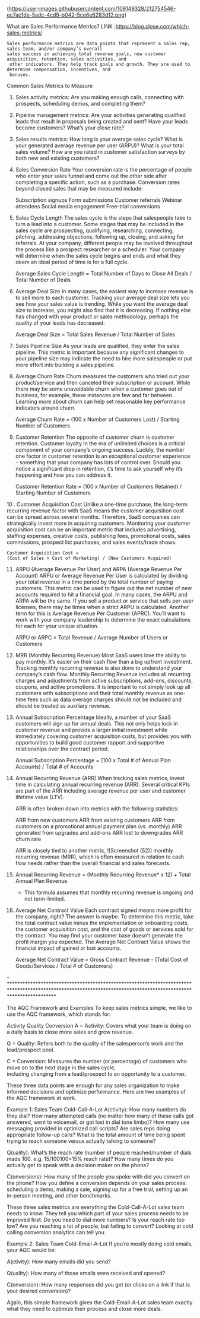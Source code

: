 
(https://user-images.githubusercontent.com/109149328/212754546-ec7ac1de-5adc-4cd9-b042-5ce6e6283d12.png)

What are Sales Performance Metrics?  LINK :https://blog.close.com/which-sales-metrics/

	Sales performance metrics are data points that represent a sales rep, sales team, and/or company’s overall 
	sales success in achieving total revenue goals, new customer acquisition, retention, sales activities, and
	 other indicators. They help track goals and growth. They are used to determine compensation, incentives, and 
	 bonuses. 
	 
Common Sales Metrics to Measure

1. Sales activity metrics:
	Are you making enough calls, connecting with prospects, scheduling demos, and completing them?

2. Pipeline management metrics:
	Are your activities generating qualified leads that result in proposals being created and sent? 
	Have your leads become customers? What’s your close rate?
	
3. Sales results metrics:
	How long is your average sales cycle? What is your generated average revenue per user 
	(ARPU)? What is your total sales volume? How are you rated in customer satisfaction surveys by both new and existing customers?
	
4. Sales Conversion Rate
	Your conversion rate is the percentage of people who enter your sales funnel and come out the other side after completing a specific action, such as a purchase. Conversion rates beyond closed sales that may be measured include:

	Subscription signups
	Form submissions
	Customer referrals
	Webinar attendees
	Social media engagement
	Free-trial conversions
	
5. Sales Cycle Length
	The sales cycle is the steps that salespeople take to turn a lead into a customer. 
	Some stages that may be included in the sales cycle are prospecting, qualifying, 
	researching, connecting, pitching, addressing objections, following up, closing,
	and asking for referrals. At your company, different people may be involved throughout the process 
	like a prospect researcher or a scheduler. Your company will determine when the sales cycle begins 
	and ends and what they deem an ideal period of time is for a full cycle.

	Average Sales Cycle Length =
	Total Number of Days to Close All Deals / Total Number of Deals
	
6. Average Deal Size
	In many cases, the easiest way to increase revenue is to sell more to each customer. 
	Tracking your average deal size lets you see how your sales value is trending.
	While you want the average deal size to increase, you might also find that it is decreasing. 
	If nothing else has changed with your product or sales methodology, perhaps the quality of your leads has decreased.

	Average Deal Size =
	Total Sales Revenue / Total Number of Sales
	
7. Sales Pipeline Size
	As your leads are qualified, they enter the sales pipeline. This metric is important because any significant changes to
	 your pipeline size may indicate the need to hire more salespeople or put more effort into building a sales pipeline.
	
8. Average Churn Rate
	Churn measures the customers who tried out your product/service and then canceled their subscription or account. 
	While there may be some unavoidable churn when a customer goes out of business, for example, these instances are
	few and far between. Learning more about churn can help set reasonable key performance indicators around churn.

	Average Churn Rate =
	(100 x Number of Customers Lost) / Starting Number of Customers
	
9. Customer Retention
	The opposite of customer churn is customer retention. Customer loyalty in the era of unlimited choices is a critical
	component of your company’s ongoing success. Luckily, the number one factor in customer retention is an exceptional 
	customer experience - something that your company has lots of control over. Should you notice a significant drop in retention, 
	it’s time to ask yourself why it’s happening and how you can address it.

	Customer Retention Rate =
	(100 x Number of Customers Retained) / Starting Number of Customers
	
10 . Customer Acquisition Cost
	Unlike a one-time purchase, the long-term recurring revenue factor with SaaS means the customer acquisition cost can be 
	spread across several months. Therefore, SaaS companies can strategically invest more in acquiring customers. Monitoring 
	your customer acquisition cost can be an important metric that includes advertising, staffing expenses, creative costs,
	publishing fees, promotional costs, sales commissions, prospect list purchases, and sales events/trade shows.

	Customer Acquisition Cost =
	(Cost of Sales + Cost of Marketing) / (New Customers Acquired)
	
11. ARPU (Average Revenue Per User) and ARPA (Average Revenue Per Account)
	ARPU or Average Revenue Per User is calculated by dividing your total revenue in a time period by the total number of paying
	customers. This metric can be used to figure out the net number of new accounts required to hit a financial goal. In many cases,
	the ARPU and ARPA will be the same. If you sell a product or service that sells per-user licenses, there may be times when a strict 
	ARPU is calculated. Another term for this is Average Revenue Per Customer (APRC). You’ll want to work with your company leadership
	to determine the exact calculations for each for your unique situation.

	ARPU or ARPC =
	Total Revenue / Average Number of Users or Customers
	
12. MRR (Monthly Recurring Revenue)
	Most SaaS users love the ability to pay monthly. It’s easier on their cash flow than a big upfront investment. Tracking monthly 
	recurring revenue is also done to understand your company’s cash flow. Monthly Recurring Revenue includes all recurring charges and adjustments 
	from active subscriptions, add-ons, discounts, coupons, and active promotions. It is important to not simply look up all customers with
	 subscriptions and their total monthly revenue as one-time fees such as data overage charges should not be included and should be treated
	 as auxiliary revenue.
	 
13. Annual Subscription Percentage
	Ideally, a number of your SaaS customers will sign up for annual deals. This not only helps lock in customer revenue and provide
	a larger initial investment while immediately covering customer acquisition costs, but provides you with opportunities to build
	good customer rapport and supportive relationships over the contract period.

	Annual Subscription Percentage =
	(100 x Total # of Annual Plan Accounts) / Total # of Accounts
	
14. Annual Recurring Revenue (ARR)
	When tracking sales metrics, invest time in calculating annual recurring revenue (ARR).
	Several critical KPIs are part of the ARR including average revenue per user and customer lifetime value (LTV).

	ARR is often broken down into metrics with the following statistics:

	ARR from new customers
	ARR from existing customers
	ARR from customers on a promotional annual payment plan (vs. monthly)
	ARR generated from upgrades and add-ons
	ARR lost to downgrades
	ARR churn rate
	
	ARR is closely tied to another metric, ![Screenshot (52)]
monthly recurring revenue (MRR), which is often measured in relation to cash 
	flow needs rather than the overall financial and sales forecasts.
	
15. Annual Recurring Revenue =
	(Monthly Recurring Revenue* x 12) + Total Annual Plan Revenue
	* This formula assumes that monthly recurring revenue is ongoing and not term-limited.
	
16. Average Net Contract Value
	Each contract signed means more profit for the company, right? The answer is maybe. To determine this metric,
	take the total contract value minus the implementation or onboarding costs, the customer acquisition cost, 
	and the cost of goods or services sold for the contract. You may find your customer base doesn’t generate the profit
	margin you expected. The Average Net Contract Value shows the financial impact of gained or lost accounts.

	Average Net Contract Value =
	Gross Contract Revenue - (Total Cost of Goods/Services / Total # of Customers)
	
-*****************************************************************************************************************************************************************

The AQC Framework and Examples
To keep sales metrics simple, we like to use the AQC framework, which stands for:

Activity
Quality
Conversion
A = Activity: Covers what your team is doing on a daily basis to close more sales and grow revenue.

Q = Quality: Refers both to the quality of the salesperson’s work and the lead/prospect pool.

C = Conversion: Measures the number (or percentage) of customers who move on to the next stage in the sales cycle,\
 including changing from a lead/prospect to an opportunity to a customer.

These three data points are enough for any sales organization to make informed decisions and optimize performance. 
Here are two examples of the AQC framework at work.


Example 1: Sales Team Cold-Call-A-Lot
A(ctivity): How many numbers do they dial? How many attempted calls (no matter how many of these calls got answered, 
went to voicemail, or got lost in dial tone limbo)? How many use messaging provided in optimized call scripts? 
Are sales reps doing appropriate follow-up calls? What is the total amount of time being spent trying to reach someone versus actually talking to someone?

Q(uality): What’s the reach rate (number of people reached/number of dials made 100. e.g. 15/100100=15% reach rate)?
 How many times do you actually get to speak with a decision maker on the phone?

C(onversions): How many of the people you spoke with did you convert on the phone? How you define a conversion depends 
on your sales process: scheduling a demo, making a sale, signing up for a free trial, setting up an in-person meeting, and other benchmarks.

These three sales metrics are everything the Cold-Call-A-Lot sales team needs to know. They tell you which part of your
 sales process needs to be improved first: Do you need to dial more numbers? Is your reach rate too low? Are you reaching a 
 lot of people, but failing to convert? Looking at cold calling conversion analytics can tell you.

Example 2: Sales Team Cold-Email-A-Lot
If you’re mostly doing cold emails, your AQC would be:

A(ctivity): How many emails did you send?

Q(uality): How many of those emails were received and opened?

C(onversion): How many responses did you get (or clicks on a link if that is your desired conversion)?

Again, this simple framework gives the Cold-Email-A-Lot sales team exactly what they need to optimize their process and close more deals.
